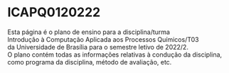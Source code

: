 # ICAPQ0120222
Esta página é o plano de ensino para a disciplina/turma </br>
Introdução à Computação Aplicada aos Processos Químicos/T03 </br>
da Universidade de Brasília para o semestre letivo de 2022/2. </br>
O plano contém todas as informações relativas à condução da disciplina, </br>
como programa da disciplina, método de avaliação, etc.

